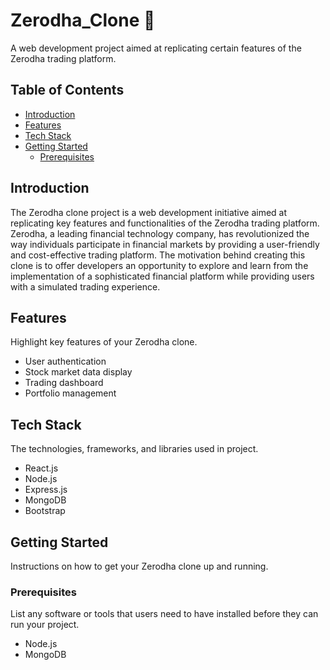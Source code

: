 # Zerodha_Clone 🥇

A web development project aimed at replicating certain features of the Zerodha trading platform.

## Table of Contents

- [Introduction](#introduction)
- [Features](#features)
- [Tech Stack](#tech-stack)
- [Getting Started](#getting-started)
  - [Prerequisites](#prerequisites)

## Introduction

The Zerodha clone project is a web development initiative aimed at replicating key features and functionalities of the Zerodha trading platform. Zerodha, a leading financial technology company, has revolutionized the way individuals participate in financial markets by providing a user-friendly and cost-effective trading platform. The motivation behind creating this clone is to offer developers an opportunity to explore and learn from the implementation of a sophisticated financial platform while providing users with a simulated trading experience.

## Features

Highlight key features of your Zerodha clone.

- User authentication
- Stock market data display
- Trading dashboard
- Portfolio management

## Tech Stack

The technologies, frameworks, and libraries used in project.

- React.js
- Node.js
- Express.js
- MongoDB
- Bootstrap

## Getting Started

Instructions on how to get your Zerodha clone up and running.

### Prerequisites

List any software or tools that users need to have installed before they can run your project.

- Node.js
- MongoDB

